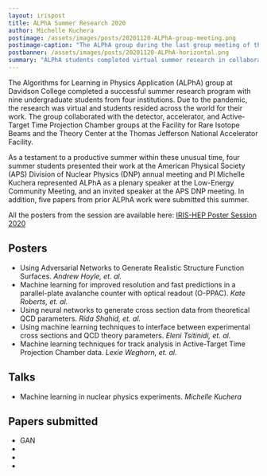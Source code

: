 ```yaml
---
layout: irispost
title: ALPhA Summer Research 2020
author: Michelle Kuchera
postimage: /assets/images/posts/20201120-ALPhA-group-meeting.png
postimage-caption: "The ALPhA group during the last group meeting of the summer."
postbanner: /assets/images/posts/20201120-ALPhA-horizontal.png
summary: "ALPhA students completed virtual summer research in collaboration with the Thomas Jefferson National Accelerator Facility and the Facility for Rare Isotope Beams."
---
```


<!--
{% include figure.html
    file="/assets/images/posts/20201120-ALPhA-group-meeting.png"
    alt="Tracking with A Common Tracking Software (ACTS)"
    caption="ALPhAAAAAA"
%}

{% include figure.html
    file="/assets/images/posts//assets/images/posts/20201120-ALPhA-group-meeting.png"
    alt="Extending the Physics Reach of LHCb in Run 3 and Boost-Histogram for Analysis System"
    caption="ALPHA again!"
%}
-->
The Algorithms for Learning in Physics Application (ALPhA) group at Davidson College
completed a successful summer research program with nine undergraduate students from four institutions.
Due to the pandemic, the research was virtual and students resided across the world for their work. The group collaborated
with the detector, accelerator, and Active-Target Time Projection Chamber groups at the Facility for Rare Isotope Beams and the Theory Center
at the Thomas Jefferson National Accelerator Facility.

As a testament to a productive summer within these unusual time, four summer students presented their work at the American Physical Society (APS) Division of Nuclear Physics (DNP) annual meeting and PI Michelle Kuchera represented ALPhA as a plenary speaker at the Low-Energy Community Meeting, and an invited speaker at the APS DNP meeting. In addition, five papers from prior ALPhA work were submitted this summer.


All the posters from the session are available here:
[IRIS-HEP Poster Session 2020](http://indico.cern.ch/event/894127/)

## Posters
* Using Adversarial Networks to Generate Realistic Structure Function Surfaces. *Andrew Hoyle, et. al.*
* Machine learning for improved resolution and fast predictions in a parallel-plate avalanche counter with optical readout (O-PPAC). *Kate Roberts, et. al.*
* Using neural networks to generate cross section data from theoretical QCD parameters. *Rida Shahid, et. al.*
* Using machine learning techniques to interface between experimental cross sections and QCD theory parameters. *Eleni Tsitinidi, et. al.*
* Machine learning techniques for track analysis in Active-Target Time Projection Chamber data. *Lexie Weghorn, et. al.*

## Talks
* Machine learning in nuclear physics experiments. *Michelle Kuchera*

## Papers submitted
* GAN
*
*
*
